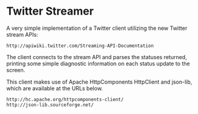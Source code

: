 Twitter Streamer
================
A very simple implementation of a Twitter client utilizing the new Twitter stream APIs:

    http://apiwiki.twitter.com/Streaming-API-Documentation

The client connects to the stream API and parses the statuses returned, printing some simple
diagnostic information on each status update to the screen.

This client makes use of Apache HttpComponents HttpClient and json-lib, which are available
at the URLs below.

    http://hc.apache.org/httpcomponents-client/
    http://json-lib.sourceforge.net/
